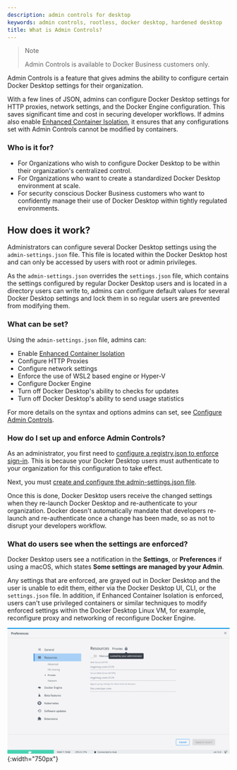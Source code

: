 ```yaml
---
description: admin controls for desktop
keywords: admin controls, rootless, docker desktop, hardened desktop
title: What is Admin Controls?
--- 
```

>Note
>
>Admin Controls is available to Docker Business customers only. 

Admin Controls is a feature that gives admins the ability to configure certain Docker Desktop settings for their organization. 

With a few lines of JSON, admins can configure Docker Desktop settings for HTTP proxies, network settings, and the Docker Engine configuration. This saves significant time and cost in securing developer workflows. If admins also enable [Enhanced Container Isolation](../enhanced-container-isolation/index.md), it ensures that any configurations set with Admin Controls cannot be modified by containers.

### Who is it for? 

- For Organizations who wish to configure Docker Desktop to be within their organization's centralized control.
- For Organizations who want to create a standardized Docker Desktop environment at scale.
- For security conscious Docker Business customers who want to confidently manage their use of Docker Desktop within tightly regulated environments.

## How does it work?

Administrators can configure several Docker Desktop settings using the `admin-settings.json` file. This file is located within the Docker Desktop host and can only be accessed by users with root or admin privileges. 

As the `admin-settings.json` overrides the `settings.json` file, which contains the settings configured by regular Docker Desktop users and is located in a directory users can write to, admins can configure default values for several Docker Desktop settings and lock them in so regular users are prevented from modifying them.

### What can be set?

Using the `admin-settings.json` file, admins can:

- Enable [Enhanced Container Isolation](../enhanced-container-isolation/index.md)
- Configure HTTP Proxies
- Configure network settings
- Enforce the use of WSL2 based engine or Hyper-V
- Configure Docker Engine
- Turn off Docker Desktop's ability to checks for updates
- Turn off Docker Desktop's ability to send usage statistics

For more details on the syntax and options admins can set, see [Configure Admin Controls](configure-ac.md).

### How do I set up and enforce Admin Controls?

As an administrator, you first need to [configure a registry.json to enforce sign-in](../../../docker-hub/configure-sign-in.md). This is because your Docker Desktop users must authenticate to your organization for this configuration to take effect.

Next, you must [create and configure the admin-settings.json file](configure-ac.md).

Once this is done, Docker Desktop users receive the changed settings when they re-launch Docker Desktop and re-authenticate to your organization. Docker doesn't automatically mandate that developers re-launch and re-authenticate once a change has been made, so as not to disrupt your developers workflow. 

### What do users see when the settings are enforced?

Docker Desktop users see a notification in the **Settings**, or **Preferences** if using a macOS, which states **Some settings are managed by your Admin**. 

Any settings that are enforced, are grayed out in Docker Desktop and the user is unable to edit them, either via the Docker Desktop UI, CLI, or the `settings.json` file. In addition, if Enhanced Container Isolation is enforced, users can't use privileged containers or similar techniques to modify enforced settings within the Docker Desktop Linux VM, for example, reconfigure proxy and networking of reconfigure Docker Engine.

![Proxy settings grayed out](/assets/images/grayed-setting.png){:width="750px"}
